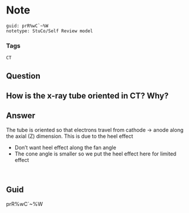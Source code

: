 # Note
```
guid: prR%wC`~%W
notetype: StuCo/Self Review model
```

### Tags
```
CT
```

## Question
<h2>How is the x-ray tube oriented in CT? Why?</h2>

## Answer
<section>
<p>The tube is oriented so that electrons travel from cathode -> anode along the axial (Z) dimension. This is due to the heel effect</p><p></p><ul><li>Don’t want heel effect along the fan angle</li><li>The cone angle is smaller so we put the heel effect here for limited effect </li></ul><p></p>
<p><img alt="" src="2694DA58-47C3-4311-8603-E22473CE9DC2.png">
<img alt="" src="9EFFC761-FB7E-4CCF-8EDD-59DD7C51565C.png"></p>


</section>

## Guid
prR%wC`~%W
